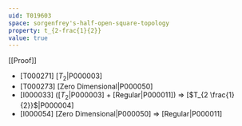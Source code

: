 ```yaml
---
uid: T019603
space: sorgenfrey's-half-open-square-topology
property: t_{2-frac{1}{2}}
value: true
---
```

[[Proof]]

* [T000271] [$T_2$|P000003]
* [T000273] [Zero Dimensional|P000050]
* [I000033] ([$T_2$|P000003] + [Regular|P000011]) => [$T_{2 \frac{1}{2}}$|P000004]
* [I000054] [Zero Dimensional|P000050] => [Regular|P000011]


